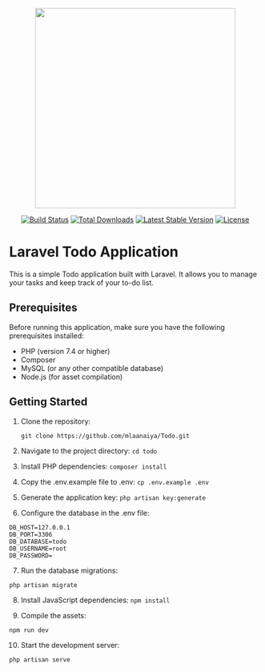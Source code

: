 <p align="center"><a href="https://laravel.com" target="_blank"><img src="https://raw.githubusercontent.com/laravel/art/master/logo-lockup/5%20SVG/2%20CMYK/1%20Full%20Color/laravel-logolockup-cmyk-red.svg" width="400"></a></p>

<p align="center">
<a href="https://travis-ci.org/laravel/framework"><img src="https://travis-ci.org/laravel/framework.svg" alt="Build Status"></a>
<a href="https://packagist.org/packages/laravel/framework"><img src="https://img.shields.io/packagist/dt/laravel/framework" alt="Total Downloads"></a>
<a href="https://packagist.org/packages/laravel/framework"><img src="https://img.shields.io/packagist/v/laravel/framework" alt="Latest Stable Version"></a>
<a href="https://packagist.org/packages/laravel/framework"><img src="https://img.shields.io/packagist/l/laravel/framework" alt="License"></a>
</p>

# Laravel Todo Application

This is a simple Todo application built with Laravel. It allows you to manage your tasks and keep track of your to-do list.

## Prerequisites

Before running this application, make sure you have the following prerequisites installed:

- PHP (version 7.4 or higher)
- Composer
- MySQL (or any other compatible database)
- Node.js (for asset compilation)

## Getting Started

1. Clone the repository:

   ```
   git clone https://github.com/mlaanaiya/Todo.git
   ```
2. Navigate to the project directory:
   ```cd todo```
   
3. Install PHP dependencies:
```composer install```

4. Copy the .env.example file to .env:
``` cp .env.example .env ```

5. Generate the application key:
    ```php artisan key:generate```
    
6. Configure the database in the .env file:
```DB_CONNECTION=mysql
DB_HOST=127.0.0.1
DB_PORT=3306
DB_DATABASE=todo
DB_USERNAME=root
DB_PASSWORD=
```

7. Run the database migrations:

```
php artisan migrate
```

8. Install JavaScript dependencies:
```npm install```

9. Compile the assets:
```
npm run dev
```
10. Start the development server:

```
php artisan serve
```
   
